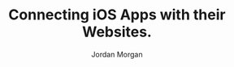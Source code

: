 ---
layout: post
tags: ["Misc"]
title: "Connecting iOS Apps with their Websites."
author: Jordan Morgan
description: "As developers, marketing often escapes the lot of us. Fortnuately, Apple has made a few quick wins available to create meanginful connections between your app and its web site."
image: /assets/images/logo.png
---